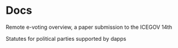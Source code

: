 # Docs

Remote e-voting overview, a paper submission to the ICEGOV 14th

Statutes for political parties supported by dapps
